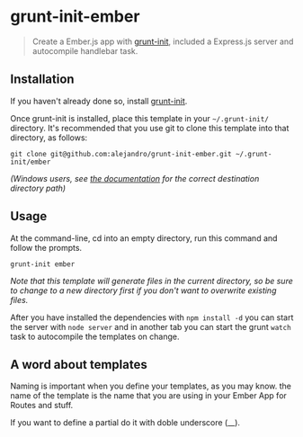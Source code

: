 # grunt-init-ember

> Create a Ember.js app with [grunt-init][], included a Express.js server and
autocompile handlebar task.

[grunt-init]: http://gruntjs.com/project-scaffolding

## Installation
If you haven't already done so, install [grunt-init][].

Once grunt-init is installed, place this template in your `~/.grunt-init/` directory. It's recommended that you use git to clone this template into that directory, as follows:

```
git clone git@github.com:alejandro/grunt-init-ember.git ~/.grunt-init/ember
```

_(Windows users, see [the documentation][grunt-init] for the correct destination directory path)_

## Usage

At the command-line, cd into an empty directory, run this command and follow the prompts.

```
grunt-init ember
```

_Note that this template will generate files in the current directory, so be sure to change to a new directory first if you don't want to overwrite existing files._


After you have installed the dependencies with `npm install -d` you can start the server with `node server` and in another tab you can start the grunt `watch` task 
to autocompile the templates on change.

## A word about templates

Naming is important when you define your templates, as you may know. the name of the template is the name that you are using in your Ember App for Routes and stuff.

If you want to define a partial do it with doble underscore (__).
